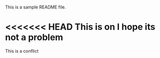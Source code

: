 This is a sample README file. 

<<<<<<< HEAD
This is on I hope its not a problem
=======
This is a conflict
